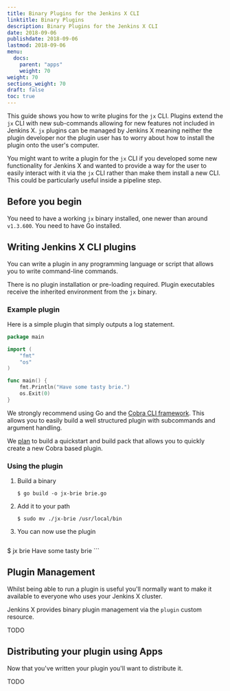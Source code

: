 ```yaml
---
title: Binary Plugins for the Jenkins X CLI
linktitle: Binary Plugins
description: Binary Plugins for the Jenkins X CLI
date: 2018-09-06
publishdate: 2018-09-06
lastmod: 2018-09-06
menu:
  docs:
    parent: "apps"
    weight: 70
weight: 70
sections_weight: 70
draft: false
toc: true
---
```


This guide shows you how to write plugins for the `jx` CLI. Plugins extend the `jx` CLI with new sub-commands allowing for new 
features not included in Jenkins X. `jx` plugins can be managed by Jenkins X meaning neither the plugin developer nor 
the plugin user has to worry about how to install the plugin onto the user's computer.

You might want to write a plugin for the `jx` CLI if you developed some new functionality for Jenkins X and wanted to provide a
way for the user to easily interact with it via the `jx` CLI rather than make them install a new CLI. This could be particularly
useful inside a pipeline step.

## Before you begin

You need to have a working `jx` binary installed, one newer than around `v1.3.600`. You need to have Go installed.

## Writing Jenkins X CLI plugins

You can write a plugin in any programming language or script that allows you to write command-line commands.

There is no plugin installation or pre-loading required. Plugin executables receive the inherited environment from the
 `jx` binary.
 
### Example plugin

Here is a simple plugin that simply outputs a log statement.

```go
package main

import (
	"fmt"
	"os"
)

func main() {
	fmt.Println("Have some tasty brie.")
	os.Exit(0)
}
```
 
We strongly recommend using Go and the [Cobra CLI framework](https://github.com/spf13/cobra). This allows you to easily 
build a well structured plugin with subcommands and argument handling.  

We [plan](https://github.com/jenkins-x/jx/issues/2832) to build a quickstart and build pack that allows you to 
quickly create a new Cobra based plugin.

### Using the plugin

1. Build a binary
  
    ```$ go build -o jx-brie brie.go```
2. Add it to your path

    ```$ sudo mv ./jx-brie /usr/local/bin```
3. You can now use the plugin

    ```
$ jx brie
Have some tasty brie
    ```

## Plugin Management

Whilst being able to run a plugin is useful you'll normally want to make it available to everyone who uses your Jenkins X cluster.

Jenkins X provides binary plugin management via the `plugin` custom resource.

TODO 

## Distributing your plugin using Apps

Now that you've written your plugin you'll want to distribute it.

TODO

